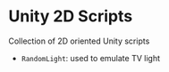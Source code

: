 # Unity 2D Scripts
Collection of 2D oriented Unity scripts

- `RandomLight`: used to emulate TV light

